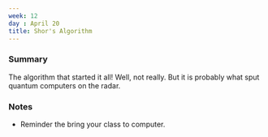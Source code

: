 ```yaml
---
week: 12
day : April 20
title: Shor's Algorithm
---
```


### Summary
The algorithm that started it all! Well, not really. But it is probably what sput quantum computers on the radar.


### Notes
- Reminder the bring your class to computer.